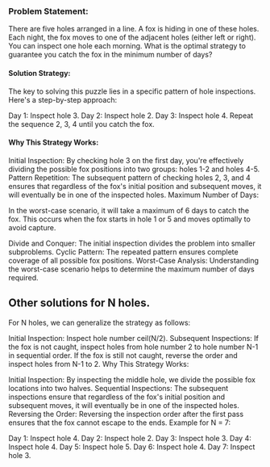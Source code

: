 ### Problem Statement:

There are five holes arranged in a line. A fox is hiding in one of these holes. Each night, the fox moves to one of the adjacent holes (either left or right). You can inspect one hole each morning. What is the optimal strategy to guarantee you catch the fox in the minimum number of days?

#### Solution Strategy:

The key to solving this puzzle lies in a specific pattern of hole inspections. Here's a step-by-step approach:

Day 1: Inspect hole 3.
Day 2: Inspect hole 2.
Day 3: Inspect hole 4.
Repeat the sequence 2, 3, 4 until you catch the fox.

#### Why This Strategy Works:

Initial Inspection: By checking hole 3 on the first day, you're effectively dividing the possible fox positions into two groups: holes 1-2 and holes 4-5.
Pattern Repetition: The subsequent pattern of checking holes 2, 3, and 4 ensures that regardless of the fox's initial position and subsequent moves, it will eventually be in one of the inspected holes.
Maximum Number of Days:

In the worst-case scenario, it will take a maximum of 6 days to catch the fox. This occurs when the fox starts in hole 1 or 5 and moves optimally to avoid capture.

Divide and Conquer: The initial inspection divides the problem into smaller subproblems.
Cyclic Pattern: The repeated pattern ensures complete coverage of all possible fox positions.
Worst-Case Analysis: Understanding the worst-case scenario helps to determine the maximum number of days required.

## Other solutions for N holes.

For N holes, we can generalize the strategy as follows:

Initial Inspection: Inspect hole number ceil(N/2).
Subsequent Inspections:
If the fox is not caught, inspect holes from hole number 2 to hole number N-1 in sequential order.
If the fox is still not caught, reverse the order and inspect holes from N-1 to 2.
Why This Strategy Works:

Initial Inspection: By inspecting the middle hole, we divide the possible fox locations into two halves.
Sequential Inspections: The subsequent inspections ensure that regardless of the fox's initial position and subsequent moves, it will eventually be in one of the inspected holes.
Reversing the Order: Reversing the inspection order after the first pass ensures that the fox cannot escape to the ends.
Example for N = 7:

Day 1: Inspect hole 4.
Day 2: Inspect hole 2.
Day 3: Inspect hole 3.
Day 4: Inspect hole 4.
Day 5: Inspect hole 5.
Day 6: Inspect hole 4.
Day 7: Inspect hole 3.

